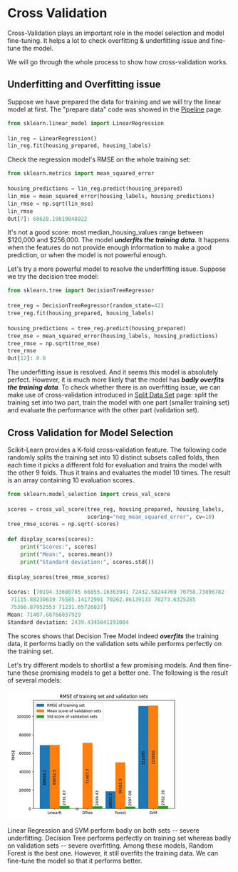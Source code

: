 # Cross Validation

Cross-Validation plays an important role in the model
selection and model fine-tuning. It helps a lot to check
overfitting & underfitting issue and fine-tune the model.

We will go through the whole process to show how cross-validation works.

## Underfitting and Overfitting issue

Suppose we have prepared the data for training and
we will try the linear model at first. The "prepare data"
code was showed in the [Pipeline](./data_prepare_pipeline.md) page.

```python
from sklearn.linear_model import LinearRegression

lin_reg = LinearRegression()
lin_reg.fit(housing_prepared, housing_labels)
```

Check the regression model's RMSE on the whole
training set:

```python
from sklearn.metrics import mean_squared_error

housing_predictions = lin_reg.predict(housing_prepared)
lin_mse = mean_squared_error(housing_labels, housing_predictions)
lin_rmse = np.sqrt(lin_mse)
lin_rmse
Out[7]: 68628.19819848922
```

It's not a good score: most median_housing_values range
between \$120,000 and \$256,000.
The model ***underfits the training data***. It happens
when the features do not provide enough information to
make a good prediction, or when the model is not powerful enough.

Let's try a more powerful model to resolve the underfitting issue.
Suppose we try the decision tree model:

```python
from sklearn.tree import DecisionTreeRegressor

tree_reg = DecisionTreeRegressor(random_state=42)
tree_reg.fit(housing_prepared, housing_labels)

housing_predictions = tree_reg.predict(housing_prepared)
tree_mse = mean_squared_error(housing_labels, housing_predictions)
tree_rmse = np.sqrt(tree_mse)
tree_rmse
Out[12]: 0.0
```

The underfitting issue is resolved. And it seems
this model is absolutely perfect. However, it is
much more likely that the model has
***badly overfits the training data***. To check
whether there is an overfitting issue, we can make
use of cross-validation introduced in [Split Data Set](./split_data_set.md)
page: split the training set into two part, train
the model with one part (smaller training set) and
evaluate the performance with the other part (validation set).

## Cross Validation for Model Selection

Scikit-Learn provides a K-fold cross-validation feature.
The following code randomly splits the training set
into 10 distinct subsets called folds, then each time
it picks a different fold for evaluation and trains
the model with the other 9 folds. Thus it trains and
evaluates the model 10 times. The result is an array
containing 10 evaluation scores.

```python
from sklearn.model_selection import cross_val_score

scores = cross_val_score(tree_reg, housing_prepared, housing_labels,
                         scoring="neg_mean_squared_error", cv=10)
tree_rmse_scores = np.sqrt(-scores)

def display_scores(scores):
    print("Scores:", scores)
    print("Mean:", scores.mean())
    print("Standard deviation:", scores.std())

display_scores(tree_rmse_scores)

Scores: [70194.33680785 66855.16363941 72432.58244769 70758.73896782
 71115.88230639 75585.14172901 70262.86139133 70273.6325285
 75366.87952553 71231.65726027]
Mean: 71407.68766037929
Standard deviation: 2439.4345041191004
```

The scores shows that Decision Tree Model indeed
***overfits*** the training data, it performs badly
on the validation sets while performs perfectly on
the training set.

Let's try different models to shortlist a few promising models.
And then fine-tune these promising models to get a better one.
The following is the result of several models:

![RMSE Compare](./pic/rmse_cross_validation.png)

Linear Regression and SVM perform badly on both
sets -- severe underfitting.
Decision Tree performs perfectly on training set
whereas badly on validation sets -- severe overfitting.
Among these models, Random Forest is the best one. However, it
still overfits the training data. We can fine-tune the model
so that it performs better.
